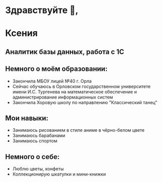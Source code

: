 # Здравствуйте 👋,

<!--
**kseniy-san/kseniy-san** is a ✨ _special_ ✨ repository because its `README.md` (this file) appears on your GitHub profile.

Here are some ideas to get you started:

- 🔭 I’m currently working on ...
- 🌱 I’m currently learning ...
- 👯 I’m looking to collaborate on ...
- 🤔 I’m looking for help with ...
- 💬 Ask me about ...
- 📫 How to reach me: ...
- 😄 Pronouns: ...
- ⚡ Fun fact: ...
-->
# Ксения
## Аналитик базы данных, работа с 1С

## Немного о моём образовании:

- Закончила МБОУ лицей №40 г. Орла 
- Сейчас обучаюсь в Орловском государственном университете имени И.С. Тургенева на математическое обеспечение и администрирование информационных систем
- Закончила Хоровую школу по направлению "Классический танец"

## Мои навыки:

- Занимаюсь рисованием в стиле аниме в чёрно-белом цвете
- Занимаюсь барабанами
- Занимаюсь спортом 

## Немного о себе:

- Люблю цветы, конфеты
- Коллекционирую шкатулки и мини-книжки